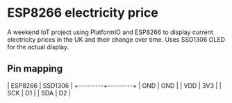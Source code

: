 # ESP8266 electricity price

A weekend IoT project using PlatformIO and ESP8266 to display 
current electricity prices in the UK and their change over time.
Uses SSD1306 OLED for the actual display.

## Pin mapping

| ESP8266 | SSD1306 |
+---------+---------+
| GND     | GND     |
| VDD     | 3V3     |
| SCK     | D1      |
| SDA     | D2      |